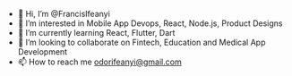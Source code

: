 - 👋 Hi, I’m @FrancisIfeanyi
- 👀 I’m interested in Mobile App Devops, React, Node.js, Product Designs
- 🌱 I’m currently learning React, Flutter, Dart
- 💞️ I’m looking to collaborate on Fintech, Education and Medical App Development
- 📫 How to reach me odorifeanyi@gmail.com

<!---
FrancisIfeanyi/FrancisIfeanyi is a ✨ special ✨ repository because its `README.md` (this file) appears on your GitHub profile.
You can click the Preview link to take a look at your changes.
--->
